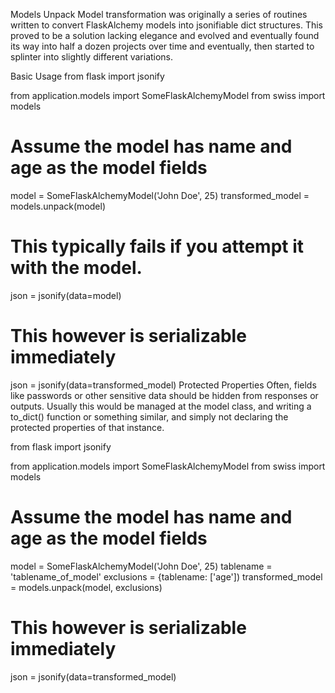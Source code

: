 Models
Unpack
Model transformation was originally a series of routines written to convert FlaskAlchemy models into jsonifiable dict 
structures. This proved to be a solution lacking elegance and evolved and eventually found its way into half a dozen 
projects over time and eventually, then started to splinter into slightly different variations.

Basic Usage
from flask import jsonify

from application.models import SomeFlaskAlchemyModel
from swiss import models

# Assume the model has name and age as the model fields
model = SomeFlaskAlchemyModel('John Doe', 25)
transformed_model = models.unpack(model)

# This typically fails if you attempt it with the model.
json = jsonify(data=model)

# This however is serializable immediately
json = jsonify(data=transformed_model)
Protected Properties
Often, fields like passwords or other sensitive data should be hidden from responses or outputs. Usually this would be 
managed at the model class, and writing a to_dict() function or something similar, and simply not declaring the 
protected properties of that instance.

from flask import jsonify

from application.models import SomeFlaskAlchemyModel
from swiss import models

# Assume the model has name and age as the model fields
model = SomeFlaskAlchemyModel('John Doe', 25)
tablename = 'tablename_of_model'
exclusions = {tablename: ['age'])
transformed_model = models.unpack(model, exclusions)

# This however is serializable immediately
json = jsonify(data=transformed_model)